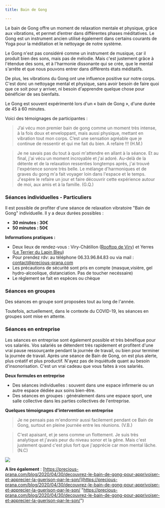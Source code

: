 ```yaml
---
title: Bain de Gong

---
```

Le bain de Gong offre un moment de relaxation mentale et physique, grâce aux vibrations, et permet d’entrer dans différentes phases méditatives. Le Gong est un instrument ancien utilisé également dans certains courants de Yoga pour la méditation et le nettoyage de notre système.

Le Gong n'est pas considéré comme un instrument de musique, car il produit bien des sons, mais pas de mélodie. Mais c'est justement grâce à l'étendue des sons, et à l'harmonie dissonante qui se crée, que le mental s'arrête et que nous pouvons entrer dans différents états méditatifs.

De plus, les vibrations du Gong ont une influence positive sur notre corps. C'est donc un nettoyage mental et physique, sans avoir besoin de faire quoi que ce soit pour y arriver, ni besoin d'apprendre quelque chose pour bénéficier de ses bienfaits.

Le Gong est souvent expérimenté lors d'un « bain de Gong », d'une durée de 45 à 60 minutes.

Voici des témoignages de participantes :

> J’ai vécu mon premier bain de gong comme un moment très intense, à la fois doux et enveloppant, mais aussi physique, mettant en vibration tout mon corps. C’est une sensation agréable que je continue de ressentir et qui me fait du bien. A refaire !!! (H.M.)

> Je ne savais pas du tout à quoi m'attendre en allant à la séance. Et au final, j'ai vécu un moment incroyable et j'ai adoré. Au-delà de la détente et de la relaxation ressenties longtemps après, j'ai trouvé l'expérience sonore très belle. Le mélange d'harmoniques et de graves du gong m'a fait voyager loin dans l'espace et le temps. J'espère le refaire un jour et faire découvrir cette expérience autour de moi, aux amis et à la famille. (G.Q.)

### Séances individuelles - Particuliers

Il est possible de profiter d'une séance de relaxation vibratoire "Bain de Gong" individuelle. Il y a deux durées possibles :

* **30 minutes : 30€**
* **50 minutes : 50€**

**Informations pratiques :**

* Deux lieux de rendez-vous : Viry-Châtillon ([Rooftop de Viry](https://www.lerooftopdeviry.fr/ "Le Rooftop de Viry")) et Yerres ([Le Terrier du Lapin Bleu](https://leterrierdulapinbleu.com/ "Le Terrier du Lapin Bleu"))
* Pour prendez rdv: au téléphone 06.33.96.84.83 ou via mail : contact@precious-prana.com
* Les précautions de sécurité sont pris en compte (masque,visière, gel hydro-alcoolique, distanciation. Pas de toucher necéssaire)
* Le règlement se fait en espèces ou chèque

### Séances en groupes 

Des séances en groupe sont proposées tout au long de l'année. 

Toutefois, actuellement, dans le contexte du COVID-19, les séances en groupes sont mise en attente. 

### Séances en entreprise

Les séances en entreprise sont également possible et très bénéfique pour vos salariés.  Vos salariés se détendent très rapidement et profitent d'une vrai pause ressourçante pendant la journée de travail, ou bien pour terminer la journée de travail. Après une séance de Bain de Gong, on est plus alerte, plus créatif et plus productif. N'ayez pas de inquiétude quant au besoin d'insonorisation. C'est un vrai cadeau que vous faites à vos salariés. 

**Deux formules en entreprise**

* Des séances individuelles : souvent dans une espace infirmerie ou un autre espace dédiée aux soins bien-être.
* Des séances en groupes : généralement dans une espace sport, une salle collective dans les parties collectives de l'entreprise. 

**Quelques témoignages d'intervention en entreprise** 

> Je ne pensais pas m'endormir aussi facilement pendant ce Bain de Gong, surtout en pleine journée entre les réunions. (V.B.)

> C'est apaisant, et je sens comme un flottement. Je suis très analytique et j'avais peur du niveau sonor et la gêne. Mais c'est justement quand c'est plus fort que j'apprécie car mon mental lâche. (N.C)

![](/images/illustrations/circle-waves-on-water-bleu.jpg)

**A lire également** : [https://precious-prana.com/blog/2020/04/30/decouvrez-le-bain-de-gong-pour-apprivoiser-et-apprecier-la-guerison-par-le-son/](https://precious-prana.com/blog/2020/04/30/decouvrez-le-bain-de-gong-pour-apprivoiser-et-apprecier-la-guerison-par-le-son/ "https://precious-prana.com/blog/2020/04/30/decouvrez-le-bain-de-gong-pour-apprivoiser-et-apprecier-la-guerison-par-le-son/")